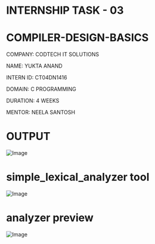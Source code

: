 # INTERNSHIP TASK - 03

# COMPILER-DESIGN-BASICS

COMPANY: CODTECH IT SOLUTIONS

 NAME: YUKTA ANAND

 INTERN ID: CT04DN1416

 DOMAIN: C PROGRAMMING

 DURATION: 4 WEEKS

 MENTOR: NEELA SANTOSH












# OUTPUT

![Image](https://github.com/user-attachments/assets/7be26340-d58e-47c2-93c0-d68256a8b7cf)

# simple_lexical_analyzer tool

![Image](https://github.com/user-attachments/assets/81aac50c-164a-4628-9518-e3fbbe8eddce)

# analyzer preview

![Image](https://github.com/user-attachments/assets/35b5db37-0232-49b4-aa28-a6ea8e8588af)
